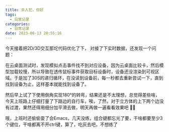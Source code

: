 ```yaml
---
title: 杀人犯，你好
tags:
  - 日常记录
categories:
  - 日常记录
date: 2023-06-13 20:55:16
---
```


今天接着把2D/3D交互那坨代码优化了下， 对接了下实时数据，还发现一个问题：

在云桌面测试时，发现模拟点击事件找不到对应设备，因为云桌面比较卡，然后模型加载较慢，所以导致在透传鼠标事件获取目标设备时，设备还没渲染到可视区域。于是加了30S的递归循环，在没读到设备前，每一秒都去重新尝试一下，直到找到设备为止，这样基本就能找到设备了。


然后早上试了下使用倒角实现180°的转弯，结果还是不太理想，总觉得差些啥，今天上班路上仔细打量了下路边的自行车，唉，了然，对于立方体的上下两个边没有过渡，果然还得用细分加平滑去做，明天再做一遍看看效果吧 🤹‍♂️

哦，上班时还偷偷耍了会Emacs，几天没练，组合键都忘光了要，干啥都要至少3个键位，干啥都离不开ctrl键，算了，吃灰去吧，不想练了
